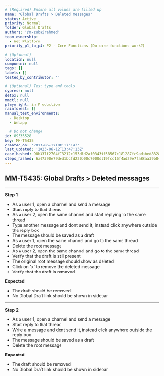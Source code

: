 ```yaml
---
# (Required) Ensure all values are filled up
name: 'Global Drafts > Deleted messages'
status: Active
priority: Normal
folder: Global Drafts
authors: '@m-zubairahmed'
team_ownership:
  - Web Platform
priority_p1_to_p4: P2 - Core Functions (Do core functions work?)

# (Optional)
location: null
component: null
tags: []
labels: []
tested_by_contributor: ''

# (Optional) Test type and tools
cypress: null
detox: null
mmctl: null
playwright: in Production
rainforest: []
manual_test_environments:
  - Desktop
  - Webapp

  # Do not change
id: 89535528
key: MM-T5435
created_on: '2023-06-12T08:17:14Z'
last_updated: '2023-06-12T13:47:13Z'
case_hashed: 98b337f2704f73212c153dfd2af03439f58567c181287fc9adabed83282336d4717f20cc80f2cd61439b0d14f120a249
steps_hashed: 6a47390e79ded1bcfd220b00c7000d119fcc16f4ad29e7fa88aa39b84d6f916527c949b3b279fcca8b095c15c79ef7c6
---
```


<!-- (Auto-generated) Based on frontmatter's "key" and "name" -->

## MM-T5435: Global Drafts > Deleted messages

---

**Step 1**

- As a user 1, open a channel and send a message
- Start reply to that thread
- As a user 2, open the same channel and start replying to the same thread
- Type another message and dont send it, instead click anywhere outside the reply box
- The message should be saved as a draft
- As a user 1, open the same channel and go to the same thread
- Delete the root message
- As a user 2, open the same channel and go to the same thread
- Verify that the draft is still present
- The original root message should show as deleted
- Click on 'x' to remove the deleted message
- Verify that the draft is removed

**Expected**

- The draft should be removed
- No Global Draft link should be shown in sidebar

---

**Step 2**

- As a user 1, open a channel and send a message
- Start reply to that thread
- Write a message and dont send it, instead click anywhere outside the reply box
- The message should be saved as a draft
- Delete the root message

**Expected**

- The draft should be removed
- No Global Draft link should be shown in sidebar
